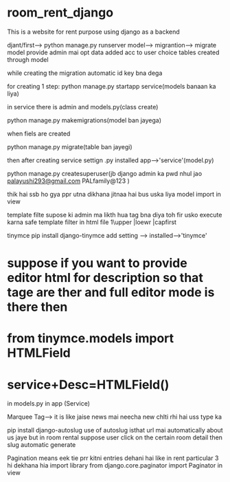 # room_rent_django
This is a website for rent purpose using django as a backend


djant/first--> python manage.py runserver
model--> migrantion--> migrate
model provide admin mai opt data added acc to user choice
tables created through model


while creating the migration automatic id key bna dega

for creating 1 step: python manage.py startapp service(models banaan ka liya)

in service there is admin and models.py(class create)


python manage.py makemigrations(model ban jayega)

when fiels are created

python manage.py migrate(table ban jayegi)

then after creating service 
settign .py installed app-->'service'(model.py)


python manage.py createsuperuser(jb django admin ka pwd nhul jao
palayushi293@gmail.com
PALfamily@123
)


thik hai ssb  ho gya ppr utna dikhana jitnaa hai bus uska liya model import in view


template filte supose ki admin ma likth hua tag bna diya toh fir usko execute karna safe template filter
in html file 1\upper  |loewr |capfirst

tinymce
pip install django-tinymce  add setting --> installed-->'tinymce'
# suppose if you want to provide editor html for description so that tage are ther and full editor mode is there then 
# from tinymce.models import HTMLField

# service+Desc=HTMLField()
in models.py in app (Service)


Marquee Tag--> it is like jaise news mai neecha new chlti rhi hai uss type ka


pip install django-autoslug
use of autoslug isthat url mai  automatically about us jaye but  in room rental suppose user click on the certain room detail then slug automatic generate

Pagination means eek tie prr kitni entries dehani hai like in rent particular 3 hi dekhana hia
import library 
from django.core.paginator import Paginator in view